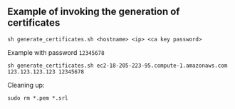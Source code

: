 ## Example of invoking the generation of certificates

```shell
sh generate_certificates.sh <hostname> <ip> <ca key password>
```

Example with password `12345678`
```shell
sh generate_certificates.sh ec2-18-205-223-95.compute-1.amazonaws.com 123.123.123.123 12345678
```

Cleaning up:
```shell
sudo rm *.pem *.srl
```
